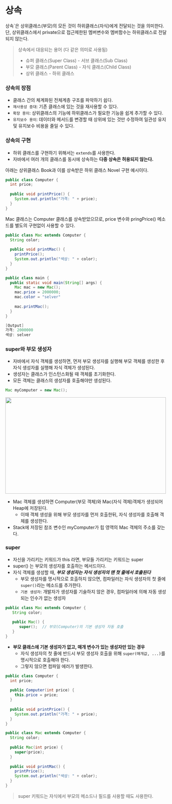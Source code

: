 # 상속
상속`은 상위클래스(부모)의 모든 것이 하위클래스(자식)에게 전달되는 것을 의미한다.  
단, 상위클래스에서 private으로 접근제한된 멤버변수와 멤버함수는 하위클래스로 전달되지 않는다.

> 상속에서 대응되는 용어 (다 같은 의미로 사용됨)
> * 슈퍼 클래스(Super Class) - 서브 클래스(Sub Class)
> * 부모 클래스(Parent Class) - 자식 클래스(Child Class)
> * 상위 클래스 - 하위 클래스

### 상속의 장점
* 클래스 간의 체계화된 전체계층 구조를 파악하기 쉽다.
* `재사용성 증대`: 기존 클래스에 있는 것을 재사용할 수 있다.
* `확장 용이`: 상위클래스의 기능에 하위클래스가 필요한 기능을 쉽게 추가할 수 있다.
* `유지보수 용이`: 데이터와 메서드를 변경할 때 상위에 있는 것만 수정하여 일관성 유지 및 유지보수 비용을 줄일 수 있다.

### 상속의 구현
* 하위 클래스를 구현하기 위해서는 `extends`를 사용한다.
* 자바에서 여러 개의 클래스를 동시에 상속하는 **다중 상속은 허용되지 않는다.**  

아래는 상위클래스 Book과 이를 상속받은 하위 클래스 Novel 구현 예시이다.
```java
public class Computer {
  int price;
  
  public void printPrice() {
    System.out.println("가격: " + price);
  }
}
```

Mac 클래스는 Computer 클래스를 상속받았으므로, price 변수와 pringPrice() 메소드를 별도의 구현없이 사용할 수 있다.
```java
public class Mac extends Computer {
  String color;
  
  public void printMac() {
    printPrice();
    System.out.println("색상: " + color);
  }
}

public class main {
  public static void main(String[] args) {
    Mac mac = new Mac();
    mac.price = 2000000;
    mac.color = "selver"
    
    mac.printMac();
  }
}

[Output]
가격: 2000000
색상: selver
```

### super와 부모 생성자
* 자바에서 자식 객체를 생성하면, 먼저 부모 생성자를 실행해 부모 객체를 생성한 후 자식 생성자를 실행해 자식 객체가 생성된다.
* 생성자는 클래스가 인스턴스화될 때 객체를 초기화한다. 
* 모든 객체는 클래스의 생성자를 호출해야만 생성된다.
```java
Mac myComputer = new Mac();
```
<img src="https://img1.daumcdn.net/thumb/R1280x0/?scode=mtistory2&fname=https%3A%2F%2Fblog.kakaocdn.net%2Fdn%2FWMQV1%2FbtqRt6nttp5%2FnGOJwrkr5rwOKyqaAkPOF0%2Fimg.png" width=" 500" height="300">
 
* Mac 객체를 생성하면 Computer(부모 객체)와 Mac(자식 객체)객체가 생성되어 Heap에 저장된다.
  * 이때 객체 생성을 위해 부모 생성자를 먼저 호출한뒤, 자식 생성자를 호출해 객체를 생성한다. 
* Stack에 저장된 참조 변수인 myComputer가 힙 영역의 Mac 객체의 주소를 갖는다.

### super
* 자신을 가리키는 키워드가 this 라면, 부모들 가리키는 키워드는 super
* super() 는 부모의 생성자를 호출하는 메서드이다.  
* 자식 객체를 생성할 때, ***부모 생성자는 자식 생성자의 맨 첫 줄에서 호출된다***  
  * 부모 생성자를 명시적으로 호출하지 않으면, 컴파일러는 자식 생성자의 첫 줄에 `super()`라는 메소드를 추가한다.
  * `기본 생성자`: 개발자가 생성자를 기술하지 않은 경우, 컴파일러에 의해 자동 생성되는 인수가 없는 생성자     
```java
public class Mac extends Computer {
   String color;
   
   public Mac() {
      super();  // 부모(Computer)의 기본 생성자 자동 호출
   }
}
```

* **부모 클래스에 기본 생성자가 없고, 매개 변수가 있는 생성자만 있는 경우**    
  * 자식 생성자의 첫 줄에 반드시 부모 생성자 호출을 위해 `super(매개값, ...)`를 명시적으로 호출해야 한다.   
  * 그렇지 않으면 컴파일 에러가 발생한다.  
```java
public class Computer {
  int price;
  
  public Computer(int price) {
    this.price = price;
  }
  
  public void printPrice() {
    System.out.println("가격: " + price);
  }
}

public class Mac extends Computer {
  String color;
  
  public Mac(int price) {
    super(price);
  }
  
  public void printMac() {
    printPrice();
    System.out.println("색상: " + color);
  }
}
```

> super 키워드는 자식에서 부모의 메소드나 필드를 사용할 때도 사용한다.  





